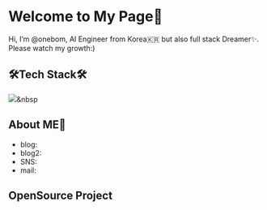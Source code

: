 # Welcome to My Page👋
Hi, I’m @onebom, AI Engineer from Korea🇰🇷 but also full stack Dreamer✨.  
Please watch my growth:)

## 🛠Tech Stack🛠
<img src="https://img.shields.io/badge/쓰고자하는_텍스트-컬러코드?style=flat-square&logo=simpleicons에서_아이콘이름&logoColor=white"/></a>&nbsp 


## About ME🌱
- blog:
- blog2:
- SNS:
- mail:

## OpenSource Project


<!---
onebom/onebom is a ✨ special ✨ repository because its `README.md` (this file) appears on your GitHub profile.
You can click the Preview link to take a look at your changes.
--->
